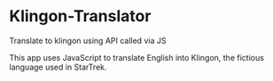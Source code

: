 # Klingon-Translator
Translate to klingon using API called via JS

This app uses JavaScript to translate English into Klingon, the fictious language used in StarTrek.
